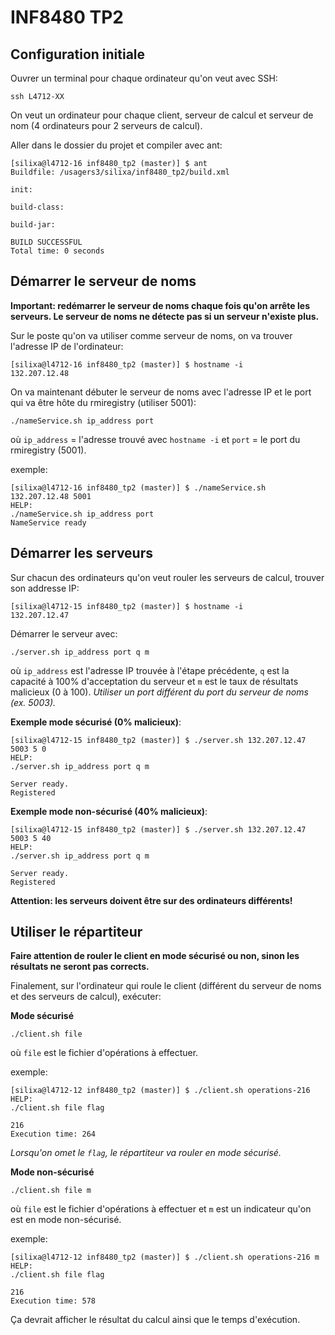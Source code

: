 # INF8480 TP2

## Configuration initiale

Ouvrer un terminal pour chaque ordinateur qu'on veut avec SSH:

```
ssh L4712-XX
```

On veut un ordinateur pour chaque client, serveur de calcul et serveur de nom (4 ordinateurs pour 2 serveurs de calcul).

Aller dans le dossier du projet et compiler avec ant:

```
[silixa@l4712-16 inf8480_tp2 (master)] $ ant
Buildfile: /usagers3/silixa/inf8480_tp2/build.xml

init:

build-class:

build-jar:

BUILD SUCCESSFUL
Total time: 0 seconds
```

## Démarrer le serveur de noms

**Important: redémarrer le serveur de noms chaque fois qu'on arrête les serveurs. Le serveur de noms ne détecte pas si un serveur n'existe plus.**

Sur le poste qu'on va utiliser comme serveur de noms, on va trouver l'adresse IP de l'ordinateur:

```
[silixa@l4712-16 inf8480_tp2 (master)] $ hostname -i
132.207.12.48
```

On va maintenant débuter le serveur de noms avec l'adresse IP et le port qui va être hôte du rmiregistry (utiliser 5001):

```
./nameService.sh ip_address port
```

où `ip_address` = l'adresse trouvé avec `hostname -i` et `port` = le port du rmiregistry (5001).

exemple:
```
[silixa@l4712-16 inf8480_tp2 (master)] $ ./nameService.sh 132.207.12.48 5001
HELP:
./nameService.sh ip_address port
NameService ready
```

## Démarrer les serveurs

Sur chacun des ordinateurs qu'on veut rouler les serveurs de calcul, trouver son addresse IP:

```
[silixa@l4712-15 inf8480_tp2 (master)] $ hostname -i
132.207.12.47
```

Démarrer le serveur avec:

```
./server.sh ip_address port q m
```

où `ip_address` est l'adresse IP trouvée à l'étape précédente, `q` est la capacité à 100% d'acceptation du serveur et `m` est le taux de résultats malicieux (0 à 100). *Utiliser un port différent du port du serveur de noms (ex. 5003).*

**Exemple mode sécurisé (0% malicieux)**:

```
[silixa@l4712-15 inf8480_tp2 (master)] $ ./server.sh 132.207.12.47 5003 5 0
HELP: 
./server.sh ip_address port q m

Server ready.
Registered
```

**Exemple mode non-sécurisé (40% malicieux)**:

```
[silixa@l4712-15 inf8480_tp2 (master)] $ ./server.sh 132.207.12.47 5003 5 40
HELP: 
./server.sh ip_address port q m

Server ready.
Registered
```

**Attention: les serveurs doivent être sur des ordinateurs différents!**

## Utiliser le répartiteur

**Faire attention de rouler le client en mode sécurisé ou non, sinon les résultats ne seront pas corrects.**

Finalement, sur l'ordinateur qui roule le client (différent du serveur de noms et des serveurs de calcul), exécuter:


**Mode sécurisé**

```
./client.sh file
```

où `file` est le fichier d'opérations à effectuer.

exemple:

```
[silixa@l4712-12 inf8480_tp2 (master)] $ ./client.sh operations-216
HELP: 
./client.sh file flag

216
Execution time: 264
```

*Lorsqu'on omet le `flag`, le répartiteur va rouler en mode sécurisé.*

**Mode non-sécurisé**

```
./client.sh file m
```

où `file` est le fichier d'opérations à effectuer et `m` est un indicateur qu'on est en mode non-sécurisé.

exemple:

```
[silixa@l4712-12 inf8480_tp2 (master)] $ ./client.sh operations-216 m
HELP: 
./client.sh file flag

216
Execution time: 578
```

Ça devrait afficher le résultat du calcul ainsi que le temps d'exécution.